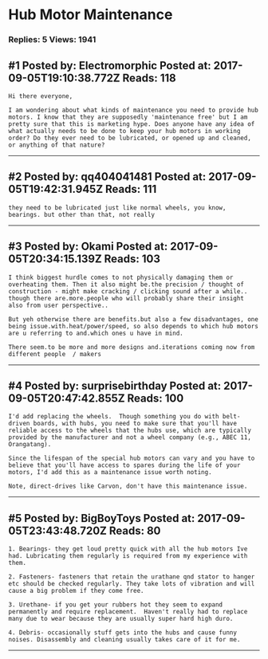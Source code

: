 # Hub Motor Maintenance

### Replies: 5 Views: 1941

## \#1 Posted by: Electromorphic Posted at: 2017-09-05T19:10:38.772Z Reads: 118

```
Hi there everyone,

I am wondering about what kinds of maintenance you need to provide hub motors. I know that they are supposedly 'maintenance free' but I am pretty sure that this is marketing hype. Does anyone have any idea of what actually needs to be done to keep your hub motors in working order? Do they ever need to be lubricated, or opened up and cleaned, or anything of that nature?
```

---
## \#2 Posted by: qq404041481 Posted at: 2017-09-05T19:42:31.945Z Reads: 111

```
they need to be lubricated just like normal wheels, you know, bearings. but other than that, not really
```

---
## \#3 Posted by: Okami Posted at: 2017-09-05T20:34:15.139Z Reads: 103

```
I think biggest hurdle comes to not physically damaging them or overheating them. Then it also might be.the precision / thought of construction - might make cracking / clicking sound after a while.. though there are.more.people who will probably share their insight also from user perspective..

But yeh otherwise there are benefits.but also a few disadvantages, one being issue.with.heat/power/speed, so also depends to which hub motors are u referring to and.which ones u have in mind.

There seem.to be more and more designs and.iterations coming now from different people  / makers
```

---
## \#4 Posted by: surprisebirthday Posted at: 2017-09-05T20:47:42.855Z Reads: 100

```
I'd add replacing the wheels.  Though something you do with belt-driven boards, with hubs, you need to make sure that you'll have reliable access to the wheels that the hubs use, which are typically provided by the manufacturer and not a wheel company (e.g., ABEC 11, Orangatang).  

Since the lifespan of the special hub motors can vary and you have to believe that you'll have access to spares during the life of your motors, I'd add this as a maintenance issue worth noting.

Note, direct-drives like Carvon, don't have this maintenance issue.
```

---
## \#5 Posted by: BigBoyToys Posted at: 2017-09-05T23:43:48.720Z Reads: 80

```
1. Bearings- they get loud pretty quick with all the hub motors Ive had. Lubricating them regularly is required from my experience with them.

2. Fasteners- fasteners that retain the urathane qnd stator to hanger etc should be checked regularly. They take lots of vibration and will cause a big problem if they come free.

3. Urethane- if you get your rubbers hot they seem to expand permanently and require replacement.  Haven't really had to replace many due to wear because they are usually super hard high duro.

4. Debris- occasionally stuff gets into the hubs and cause funny noises. Disassembly and cleaning usually takes care of it for me.
```

---

